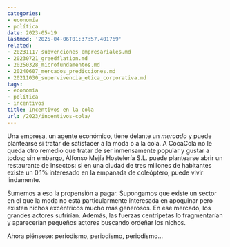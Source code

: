 ```yaml
---
categories:
- economía
- política
date: 2023-05-19
lastmod: '2025-04-06T01:37:57.401769'
related:
- 20231117_subvenciones_empresariales.md
- 20230721_greedflation.md
- 20250328_microfundamentos.md
- 20240607_mercados_predicciones.md
- 20211030_supervivencia_etica_corporativa.md
tags:
- economía
- política
- incentivos
title: Incentivos en la cola
url: /2023/incentivos-cola/
---
```


Una empresa, un agente económico, tiene delante un _mercado_ y puede plantearse si tratar de satisfacer a la moda o a la cola. A CocaCola no le queda otro remedio que tratar de ser inmensamente popular y gustar a todos; sin embargo, Alfonso Mejía Hostelería S.L. puede plantearse abrir un restaurante de insectos: si en una ciudad de tres millones de habitantes existe un 0.1% interesado en la empanada de coleóptero, puede vivir lindamente.

Sumemos a eso la propensión a pagar. Supongamos que existe un sector en el que la moda no está particularmente interesada en apoquinar pero existen nichos excéntricos mucho más generosos. En ese mercado, los grandes actores sufrirían. Además, las fuerzas centrípetas lo fragmentarían y aparecerían pequeños actores buscando ordeñar los nichos.

Ahora piénsese: periodismo, periodismo, periodismo...